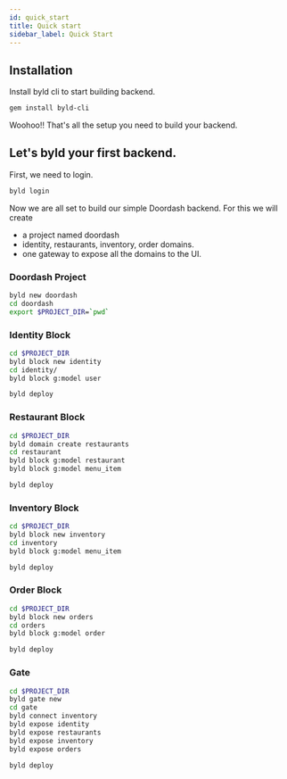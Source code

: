 ```yaml
---
id: quick_start
title: Quick start
sidebar_label: Quick Start
---
```


## Installation

Install byld cli to start building backend.

```sh
gem install byld-cli
```

Woohoo!! That's all the setup you need to build your backend.

## Let's byld your first backend.

First, we need to login.

```sh
byld login
```

Now we are all set to build our simple Doordash backend. For this we will create
- a project named doordash
- identity, restaurants, inventory, order domains.
- one gateway to expose all the domains to the UI.

### Doordash Project

```sh
byld new doordash
cd doordash
export $PROJECT_DIR=`pwd`
```

### Identity Block

```sh
cd $PROJECT_DIR
byld block new identity
cd identity/
byld block g:model user
```

```sh
byld deploy
```

### Restaurant Block

```sh
cd $PROJECT_DIR
byld domain create restaurants
cd restaurant
byld block g:model restaurant
byld block g:model menu_item
```

```sh
byld deploy
```

### Inventory Block

```sh
cd $PROJECT_DIR
byld block new inventory
cd inventory
byld block g:model menu_item
```

```sh
byld deploy
```

### Order Block

```sh
cd $PROJECT_DIR
byld block new orders
cd orders
byld block g:model order
```

```sh
byld deploy
```

### Gate

```sh
cd $PROJECT_DIR
byld gate new
cd gate
byld connect inventory
byld expose identity
byld expose restaurants
byld expose inventory
byld expose orders
```

```sh
byld deploy
```

